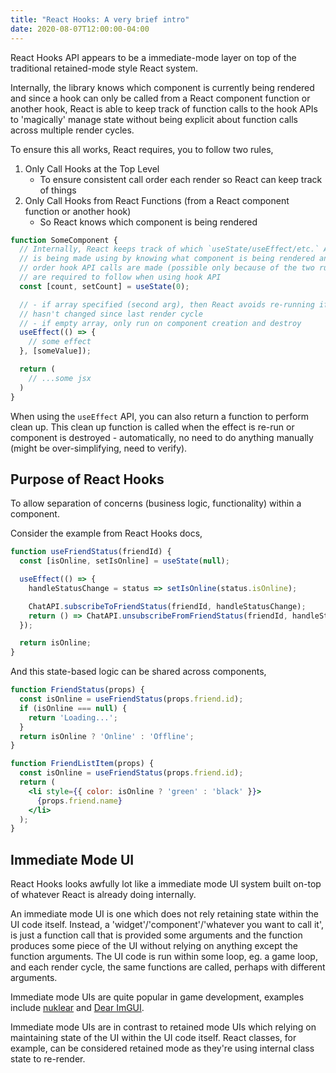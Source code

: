 ```yaml
---
title: "React Hooks: A very brief intro"
date: 2020-08-07T12:00:00-04:00
---
```



React Hooks API appears to be a immediate-mode layer on top of the traditional
retained-mode style React system.

Internally, the library knows which component is currently being rendered and
since a hook can only be called from a React component function or another hook,
React is able to keep track of function calls to the hook APIs to 'magically'
manage state without being explicit about function calls across multiple render
cycles.

To ensure this all works, React requires, you to follow two rules,
1. Only Call Hooks at the Top Level
    - To ensure consistent call order each render so React can keep track of
    things
2. Only Call Hooks from React Functions (from a React component function or
   another hook)
    - So React knows which component is being rendered

```jsx
function SomeComponent {
  // Internally, React keeps track of which `useState/useEffect/etc.` API call
  // is being made using by knowing what component is being rendered and in what
  // order hook API calls are made (possible only because of the two rules you
  // are required to follow when using hook API
  const [count, setCount] = useState(0);

  // - if array specified (second arg), then React avoids re-running if value
  // hasn't changed since last render cycle
  // - if empty array, only run on component creation and destroy
  useEffect(() => {
    // some effect
  }, [someValue]);

  return (
    // ...some jsx
  )
}
```

When using the `useEffect` API, you can also return a function to perform clean
up. This clean up function is called when the effect is re-run or component is
destroyed - automatically, no need to do anything manually (might be
over-simplifying, need to verify).


## Purpose of React Hooks
To allow separation of concerns (business logic, functionality) within a
component.

Consider the example from React Hooks docs,
```jsx
function useFriendStatus(friendId) {
  const [isOnline, setIsOnline] = useState(null);

  useEffect(() => {
    handleStatusChange = status => setIsOnline(status.isOnline);

    ChatAPI.subscribeToFriendStatus(friendId, handleStatusChange);
    return () => ChatAPI.unsubscribeFromFriendStatus(friendId, handleStatusChange);
  });

  return isOnline;
}
```

And this state-based logic can be shared across components,
```jsx
function FriendStatus(props) {
  const isOnline = useFriendStatus(props.friend.id);
  if (isOnline === null) {
    return 'Loading...';
  }
  return isOnline ? 'Online' : 'Offline';
}

function FriendListItem(props) {
  const isOnline = useFriendStatus(props.friend.id);
  return (
    <li style={{ color: isOnline ? 'green' : 'black' }}>
      {props.friend.name}
    </li>
  );
}
```


## Immediate Mode UI
React Hooks looks awfully lot like a immediate mode UI system built on-top of
whatever React is already doing internally.

An immediate mode UI is one which does not rely retaining state within the UI
code itself. Instead, a 'widget'/'component'/'whatever you want to call it', is
just a function call that is provided some arguments and the function produces
some piece of the UI without relying on anything except the function arguments.
The UI code is run within some loop, eg. a game loop, and each render cycle, the
same functions are called, perhaps with different arguments.

Immediate mode UIs are quite popular in game development, examples include
[nuklear](https://github.com/Immediate-Mode-UI/Nuklear) and
[Dear ImGUI](https://github.com/ocornut/imgui).

Immediate mode UIs are in contrast to retained mode UIs which relying on
maintaining state of the UI within the UI code itself. React classes, for
example, can be considered retained mode as they're using internal class state
to re-render.

